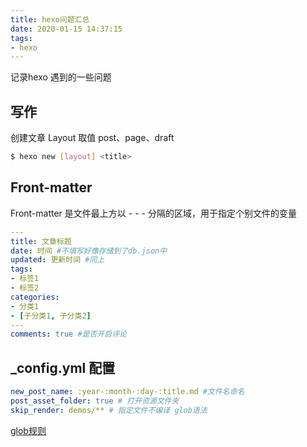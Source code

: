 ```yaml
---
title: hexo问题汇总
date: 2020-01-15 14:37:15
tags: 
- hexo
---
```


记录hexo 遇到的一些问题
## 写作

创建文章 
Layout 取值 post、page、draft
```bash
$ hexo new [layout] <title> 
```
## Front-matter
Front-matter 是文件最上方以 - - - 分隔的区域，用于指定个别文件的变量

```yml
---
title: 文章标题
date: 时间 #不填写好像存储到了db.json中
updated: 更新时间 #同上
tags: 
- 标签1
- 标签2
categories:
- 分类1
- [子分类1, 子分类2]
---
comments: true #是否开启评论

```

## _config.yml 配置

```yml
new_post_name: :year-:month-:day-:title.md #文件名命名
post_asset_folder: true # 打开资源文件夹
skip_render: demos/** # 指定文件不编译 glob语法
```

 [glob规则](https://github.com/isaacs/node-glob)



